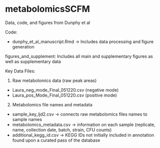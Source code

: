 # metabolomicsSCFM

Data, code, and figures from Dunphy et al

Code:
- dunphy_et_al_manuscript.Rmd -> Includes data processing and figure generation


figures_and_supplement: Includes all main and supplementary figures as well as supplementary data

Key Data Files:

1. Raw metabolomics data (raw peak areas)
- Laura_neg_mode_Final_051220.csv (negative mode)
- Laura_pos_Mode_Final_051220.csv (positive mode)

2. Metabolomics file names and metadata
- sample_key_ljd2.csv -> connects raw metabolomics files names to sample names
- metabolomics_metadata.csv -> information on each sample (replicate, name, collection date, batch, strain, CFU counts)
- additional_kegg_id.csv -> KEGG IDs not initially included in annotation found upon a curated pass of the database
